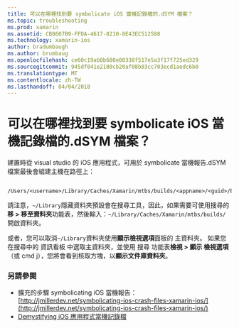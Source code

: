 ```yaml
---
title: 可以在哪裡找到要 symbolicate iOS 當機記錄檔的.dSYM 檔案？
ms.topic: troubleshooting
ms.prod: xamarin
ms.assetid: CB8607B9-FFDA-4617-8210-8E43EC512588
ms.technology: xamarin-ios
author: bradumbaugh
ms.author: brumbaug
ms.openlocfilehash: ce60c19ab0b680e00338f517e5a3f17f725ed329
ms.sourcegitcommit: 945df041e2180cb20af08b83cc703ecd1aedc6b0
ms.translationtype: MT
ms.contentlocale: zh-TW
ms.lasthandoff: 04/04/2018
---
```

# <a name="where-can-i-find-the-dsym-file-to-symbolicate-ios-crash-logs"></a>可以在哪裡找到要 symbolicate iOS 當機記錄檔的.dSYM 檔案？

建置時從 visual studio 的 iOS 應用程式，可用於 symbolicate 當機報告.dSYM 檔案最後會組建主機在路徑上：
```
    /Users/<username>/Library/Caches/Xamarin/mtbs/builds/<appname>/<guid>/bin/iPhone/<configuration>
```

請注意，`~/Library`隱藏資料夾預設會在搜尋工具，因此，如果需要可使用搜尋的**移 > 移至資料夾**功能表，然後輸入：`~/Library/Caches/Xamarin/mtbs/builds/`開啟資料夾。  

或者，您可以取消`~/Library`資料夾使用**顯示檢視選項**面板的 主資料夾。 如果您在搜尋中的 資訊看板 中選取主資料夾，並使用 搜尋 功能表**檢視 > 顯示 檢視選項**（或 cmd j），您將會看到核取方塊，以**顯示文件庫資料夾**。


### <a name="see-also"></a>另請參閱
- 擴充的步驟 symbolicating iOS 當機報告： [http://jmillerdev.net/symbolicating-ios-crash-files-xamarin-ios/](http://jmillerdev.net/symbolicating-ios-crash-files-xamarin-ios/)
- [Demystifying iOS 應用程式當機記錄檔](https://www.raywenderlich.com/23704/demystifying-ios-application-crash-logs)
